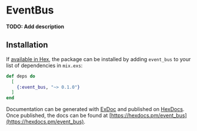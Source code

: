 # EventBus

**TODO: Add description**

## Installation

If [available in Hex](https://hex.pm/docs/publish), the package can be installed
by adding `event_bus` to your list of dependencies in `mix.exs`:

```elixir
def deps do
  [
    {:event_bus, "~> 0.1.0"}
  ]
end
```

Documentation can be generated with [ExDoc](https://github.com/elixir-lang/ex_doc)
and published on [HexDocs](https://hexdocs.pm). Once published, the docs can
be found at [https://hexdocs.pm/event_bus](https://hexdocs.pm/event_bus).

